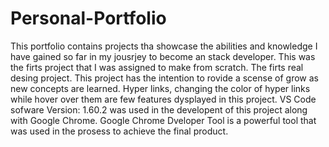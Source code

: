 # Personal-Portfolio
 This portfolio contains projects tha showcase the abilities and knowledge I have gained so far in my jousrjey
 to become an stack developer. This was the firts project that I was assigned to make from scratch. The firts
 real desing project.
This project has the intention to rovide a scense of grow as new concepts are learned. Hyper links, changing the color of 
hyper links while hover over them are few features dysplayed in this project. VS Code sofware Version: 1.60.2 was used in the developent of this
project along with Google Chrome. Google Chrome Dveloper Tool is a powerful tool that was used in the prosess to 
achieve the final product.
